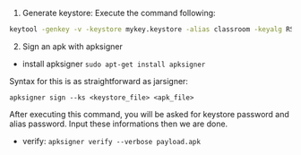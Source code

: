 
1. Generate keystore:
Execute the command following:

```bash
keytool -genkey -v -keystore mykey.keystore -alias classroom -keyalg RSA -keysize 2048 -validity 10
```


2. Sign an apk with apksigner
   
* install apksigner `sudo apt-get install apksigner`

Syntax for this is as straightforward as jarsigner:

`apksigner sign --ks <keystore_file> <apk_file>`

After executing this command, you will be asked for keystore password and alias password. Input these informations then we are done.

* verify:
	`apksigner verify --verbose payload.apk`
